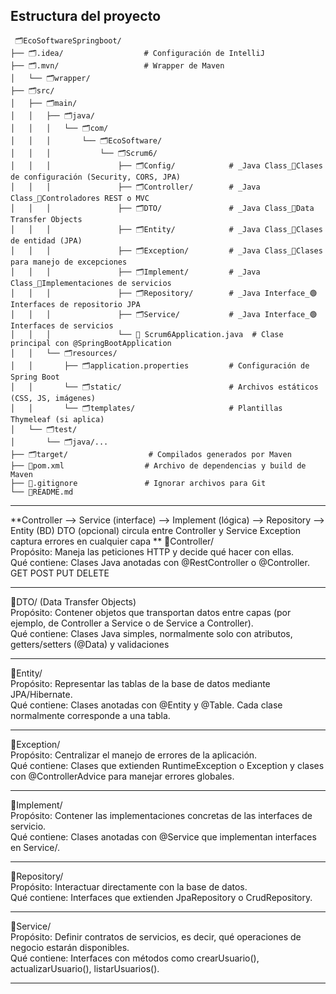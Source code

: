 ## Estructura del proyecto  

```  
 🗂️EcoSoftwareSpringboot/  
├── 🗂️.idea/                  # Configuración de IntelliJ  
├── 🗂️.mvn/                   # Wrapper de Maven  
│   └── 🗂️wrapper/  
├── 🗂️src/  
│   ├── 🗂️main/  
│   │   ├── 🗂️java/  
│   │   │   └── 🗂️com/  
│   │   │       └── 🗂️EcoSoftware/  
│   │   │           └── 🗂️Scrum6/
│   │   │               ├── 🗂️Config/            # _Java Class_🔵Clases de configuración (Security, CORS, JPA)  
│   │   │               ├── 🗂️Controller/        # _Java Class_🔵Controladores REST o MVC  
│   │   │               ├── 🗂️DTO/               # _Java Class_🔵Data Transfer Objects  
│   │   │               ├── 🗂️Entity/            # _Java Class_🔵Clases de entidad (JPA)  
│   │   │               ├── 🗂️Exception/         # _Java Class_🔵Clases para manejo de excepciones  
│   │   │               ├── 🗂️Implement/         # _Java Class_🔵Implementaciones de servicios  
│   │   │               ├── 🗂️Repository/        # _Java Interface_🟢Interfaces de repositorio JPA  
│   │   │               ├── 🗂️Service/           # _Java Interface_🟢Interfaces de servicios  
│   │   │               └── 🔵 Scrum6Application.java  # Clase principal con @SpringBootApplication  
│   │   └── 🗂️resources/  
│   │       ├── 🗂️application.properties         # Configuración de Spring Boot  
│   │       └── 🗂️static/                        # Archivos estáticos (CSS, JS, imágenes)  
│   │       └── 🗂️templates/                     # Plantillas Thymeleaf (si aplica)  
│   └── 🗂️test/  
│       └── 🗂️java/...   
├── 🗂️target/                  # Compilados generados por Maven  
├── 📝pom.xml                  # Archivo de dependencias y build de Maven  
├── 📝.gitignore               # Ignorar archivos para Git  
└── 📝README.md  
```
---
**Controller  -->  Service (interface)  -->  Implement (lógica)  -->  Repository  -->  Entity (BD)
DTO (opcional) circula entre Controller y Service
Exception captura errores en cualquier capa
**
📁Controller/   
Propósito: Maneja las peticiones HTTP y decide qué hacer con ellas.    
Qué contiene: Clases Java anotadas con @RestController o @Controller.   
GET POST PUT DELETE

---
📂DTO/ (Data Transfer Objects)  
Propósito: Contener objetos que transportan datos entre capas (por ejemplo, de Controller a Service o de Service a Controller).  
Qué contiene: Clases Java simples, normalmente solo con atributos, getters/setters (@Data) y validaciones 

---
📂Entity/  
Propósito: Representar las tablas de la base de datos mediante JPA/Hibernate.  
Qué contiene: Clases anotadas con @Entity y @Table. Cada clase normalmente corresponde a una tabla.  

---
📂Exception/  
Propósito: Centralizar el manejo de errores de la aplicación.  
Qué contiene: Clases que extienden RuntimeException o Exception y clases con @ControllerAdvice para manejar errores globales.  

---
📂Implement/  
Propósito: Contener las implementaciones concretas de las interfaces de servicio.  
Qué contiene: Clases anotadas con @Service que implementan interfaces en Service/.  

---
📂Repository/  
Propósito: Interactuar directamente con la base de datos.   
Qué contiene: Interfaces que extienden JpaRepository o CrudRepository.  

---
📂Service/  
Propósito: Definir contratos de servicios, es decir, qué operaciones de negocio estarán disponibles.  
Qué contiene: Interfaces con métodos como crearUsuario(), actualizarUsuario(), listarUsuarios().  

---
